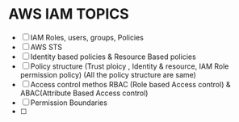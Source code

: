 # AWS IAM TOPICS 

- [ ] IAM Roles, users, groups, Policies
- [ ] AWS STS
- [ ] Identity based policies & Resource Based policies
- [ ] Policy structure (Trust ploicy , Identity & resource, IAM Role permission policy) (All the policy structure are same)
- [ ] Access control methos RBAC (Role based Access control) & ABAC(Attribute Based Access control)
- [ ] Permission Boundaries
- [ ] 